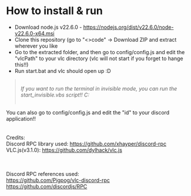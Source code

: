 # How to install & run
- Download node.js v22.6.0 - https://nodejs.org/dist/v22.6.0/node-v22.6.0-x64.msi
- Clone this repository (go to "<>code" -> Download ZIP and extract wherever you like
- Go to the extracted folder, and then go to config/config.js and edit the "vlcPath" to your vlc directory (vlc will not start if you forget to hange this!!)
- Run start.bat and vlc should open up :D
> <br>_If you want to run the terminal in invisible mode, you can run the start_invisible.vbs script!! C:_<br><br>


You can also go to config/config.js and edit the "id" to your discord application!! 
<br><br><br>
Credits: <br>
Discord RPC library used: https://github.com/xhayper/discord-rpc <br>
VLC.js(v3.1.0): https://github.com/dylhack/vlc.js <br><br>
<br>

Discord RPC references used: <br>
https://github.com/Pigpog/vlc-discord-rpc <br>
https://github.com/discordjs/RPC <br>
